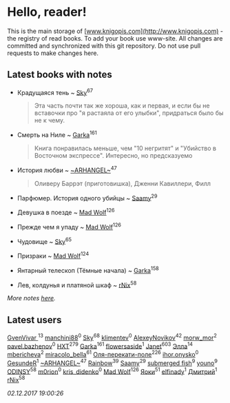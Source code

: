 # Hello, reader!
This is the main storage of [www.knigopis.com](http://www.knigopis.com) - the registry of read books.
To add your book use www-site. All changes are committed and synchronized with this git repository.
Do not use pull requests to make changes here.


## Latest books with notes
* Крадущаяся тень ~ [Sky](users/118/118049897850017649660-google)<sup>67</sup>
    > Эта часть почти так же хороша, как и первая, и если бы не вставочки про "я растаяла от его улыбки", придраться было бы не к чему.

* Смерть на Ниле ~ [Garka](users/115/115753719718250012620-google)<sup>161</sup>
    > Книга понравилась меньше, чем "10 негритят" и "Убийство в Восточном экспрессе". Интересно, но предсказуемо

* История любви ~ [~ARHANGEL~](users/642/64251996-vkontakte)<sup>47</sup>
    > Оливеру Баррэт (приготовишка), Дженни Кавиллери, Филл

* Парфюмер. История одного убийцы ~ [Saamy](users/115/115226508-vkontakte)<sup>29</sup>

* Девушка в поезде ~ [Mad Wolf](users/947/94738840-vkontakte)<sup>126</sup>

* Прежде чем я упаду ~ [Mad Wolf](users/947/94738840-vkontakte)<sup>126</sup>

* Чудовище ~ [Sky](users/118/118049897850017649660-google)<sup>65</sup>

* Призраки ~ [Mad Wolf](users/947/94738840-vkontakte)<sup>124</sup>

* Янтарный телескоп (Тёмные начала) ~ [Garka](users/115/115753719718250012620-google)<sup>158</sup>

* Лев, колдунья и платяной шкаф ~ [rNix](users/115/115622071-twitter)<sup>58</sup>


_More notes [here](latest_books_with_notes.md)._


## Latest users
[GvenVivar ](users/158/158266434925901-facebook)<sup>13</sup> 
[manchini88](users/433/43338777-vkontakte)<sup>0</sup> 
[Sky](users/118/118049897850017649660-google)<sup>68</sup> 
[klimentev](users/102/102381017814242296130-google)<sup>0</sup> 
[AlexeyNovikov](users/170/170278332-vkontakte)<sup>42</sup> 
[morw_mor](users/295/295913564-vkontakte)<sup>2</sup> 
[pavel.bazhenov](users/119/11953277-vkontakte)<sup>0</sup> 
[HXT](users/100/100002563462782-facebook)<sup>279</sup> 
[Garka](users/115/115753719718250012620-google)<sup>161</sup> 
[flowersaside](users/208/208860954-vkontakte)<sup>1</sup> 
[Janet](users/108/108113656204404967440-google)<sup>603</sup> 
[Элла](users/100/1002037069862545-facebook)<sup>14</sup> 
[mbericheva](users/191/191788437-vkontakte)<sup>2</sup> 
[miracolo_bella](users/180/180139283-vkontakte)<sup>61</sup> 
[Оля-перекати-поле](users/108/10848515355906827860-mailru)<sup>226</sup> 
[ihor.onysko](users/438/438040436-vkontakte)<sup>0</sup> 
[GesundeR](users/101/101157696376156109420-google)<sup>1</sup> 
[~ARHANGEL~](users/642/64251996-vkontakte)<sup>47</sup> 
[Rainbow](users/109/109787328219839805802-google)<sup>39</sup> 
[Saamy](users/115/115226508-vkontakte)<sup>29</sup> 
[submerged fish](users/471/471364154-yandex)<sup>9</sup> 
[youno](users/302/302928912-vkontakte)<sup>9</sup> 
[ODINSY](users/100/100978570902186865324-google)<sup>58</sup> 
[m0rion](users/189/189051427-vkontakte)<sup>0</sup> 
[kris_didenko](users/185/185728745-vkontakte)<sup>0</sup> 
[Mad Wolf](users/947/94738840-vkontakte)<sup>126</sup> 
[Яоки](users/645/645367365616748-facebook)<sup>51</sup> 
[elfinady](users/451/45120610-vkontakte)<sup>1</sup> 
[Дмитрий](users/117/117810198385083752494-google)<sup>1</sup> 
[rNix](users/115/115622071-twitter)<sup>58</sup> 


_02.12.2017 19:00:26_
